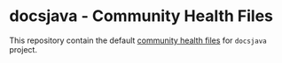 # docsjava - Community Health Files

This repository contain the default [community health files](https://docs.github.com/en/communities/setting-up-your-project-for-healthy-contributions/creating-a-default-community-health-file) for `docsjava` project.
